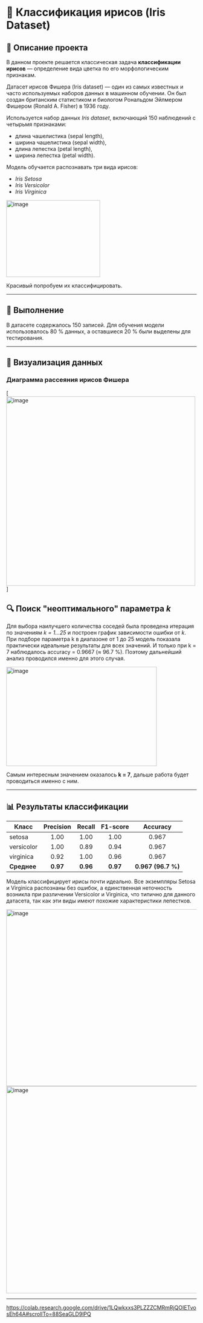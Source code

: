 # 🌸 Классификация ирисов (Iris Dataset)

## 📘 Описание проекта
В данном проекте решается классическая задача **классификации ирисов** — определение вида цветка по его морфологическим признакам.  

Датасет ирисов Фишера (Iris dataset) — один из самых известных и часто используемых наборов данных в машинном обучении.
Он был создан британским статистиком и биологом Рональдом Эйлмером Фишером (Ronald A. Fisher) в 1936 году.

Используется набор данных *Iris dataset*, включающий 150 наблюдений с четырьмя признаками:  
- длина чашелистика (sepal length),  
- ширина чашелистика (sepal width),  
- длина лепестка (petal length),  
- ширина лепестка (petal width).  

Модель обучается распознавать три вида ирисов:
- *Iris Setosa*  
- *Iris Versicolor*  
- *Iris Virginica*

<img width="248" height="203" alt="image" src="https://github.com/user-attachments/assets/a1f9264c-4846-4c69-919a-ae9909537eee" />

Красивый попробуем их классифицировать.
  
---

## 🧩 Выполнение
В датасете содержалось 150 записей.
Для обучения модели использовалось 80 % данных, а оставшиеся 20 % были выделены для тестирования.

---

## 🌿 Визуализация данных

### Диаграмма рассеяния ирисов Фишера
[<img width="500" height="500" alt="image" src="https://github.com/user-attachments/assets/6ff1b1b0-ed19-4dbd-9340-4a762cdb0cf2" />]

## 🔍 Поиск "неоптимального" параметра *k*
Для выбора наилучшего количества соседей была проведена итерация по значениям *k = 1…25* и построен график зависимости ошибки от *k*.
При подборе параметра k в диапазоне от 1 до 25 модель показала практически идеальные результаты для всех значений.
И только при k = 7 наблюдалось accuracy = 0.9667 (≈ 96.7 %).
Поэтому дальнейший анализ проводился именно для этого случая.


<img width="398" height="262" alt="image" src="https://github.com/user-attachments/assets/f05a13f2-2dc7-4581-9f59-317e2a6e0987" />


Самым интересным значением оказалось **k = 7**, дальше работа будет проводиться именно с ним.

---

## 📊 Результаты классификации
| Класс      | Precision | Recall | F1-score | Accuracy |
|-------------|:----------:|:-------:|:---------:|:---------:|
| setosa      | 1.00 | 1.00 | 1.00 | 0.967 |
| versicolor  | 1.00 | 0.89 | 0.94 | 0.967 |
| virginica   | 0.92 | 1.00 | 0.96 | 0.967 |
| **Среднее** | **0.97** | **0.96** | **0.97** | **0.967 (96.7 %)** |

Модель классифицирует ирисы почти идеально. Все экземпляры Setosa и Virginica распознаны без ошибок, а единственная неточность возникла при различении Versicolor и Virginica, 
что типично для данного датасета, так как эти виды имеют похожие характеристики лепестков.

<img width="530" height="467" alt="image" src="https://github.com/user-attachments/assets/dff9543e-2996-4502-96b0-0bccd39372e7" />

<img width="689" height="547" alt="image" src="https://github.com/user-attachments/assets/941ceb14-c7a5-45cb-9396-468963fc7fa4" />


---

https://colab.research.google.com/drive/1LQwkxxs3PLZZZCMRmRjQOIETvosEh64A#scrollTo=88SeaGLD9lPQ
